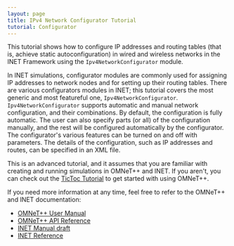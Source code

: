 ```yaml
---
layout: page
title: IPv4 Network Configurator Tutorial
tutorial: Configurator
---
```


This tutorial shows how to configure IP addresses and routing tables (that
is, achieve static autoconfiguration) in wired and wireless networks
in the INET Framework using the `Ipv4NetworkConfigurator` module.

In INET simulations, configurator modules are commonly used for assigning 
IP addresses to network nodes and for setting up their routing tables. 
There are various configurators modules in INET; this tutorial covers the 
most generic and most featureful one, `Ipv4NetworkConfigurator`. 
`Ipv4NetworkConfigurator` supports automatic and manual network configuration,
and their combinations. By default, the configuration is fully automatic.
The user can also specify parts (or all) of the configuration manually,
and the rest will be configured automatically by the configurator. 
The configurator's various features can be turned on and off with parameters.
The details of the configuration, such as IP addresses and routes, can be specified
in an XML file. 

<!--
The tutorial itself is organized into several steps, each one demonstrating
a different feature or use case for the network configurator.

Essentially, the configurator module simulates a real life network administrator. 
The configurator assigns IP addresses to interfaces, and sets up static routing in IPv4 networks.
It doesn't configure IP addresses and routes directly, but stores the configuration in its internal data structures.
Network nodes contain an instance of `Ipv4NodeConfigurator`, which configures the corresponding node's interface table and routing table based on information contained in the global `Ipv4NetworkConfigurator` module.
The purpose of this design is that when router reboots after a simulated failure or shutdown, 
this way it can pull its IPv4 configuration from the configurator module, and restore
its IPv4 addresses and routing table.
-->

This is an advanced tutorial, and it assumes that you are familiar with creating
and running simulations in OMNeT++ and INET. If you aren't, you can check out
the <a href="https://omnetpp.org/doc/omnetpp/tictoc-tutorial/"
target="_blank">TicToc Tutorial</a> to get started with using OMNeT++. 

If you need more information at any time, feel free to refer to the OMNeT++ and
INET documentation:

- <a href="https://omnetpp.org/doc/omnetpp/manual/usman.html" target="_blank">OMNeT++ User Manual</a>
- <a href="https://omnetpp.org/doc/omnetpp/api/index.html" target="_blank">OMNeT++ API Reference</a>
- <a href="https://omnetpp.org/doc/inet/api-current/inet-manual-draft.pdf" target="_blank">INET Manual draft</a>
- <a href="https://omnetpp.org/doc/inet/api-current/neddoc/index.html" target="_blank">INET Reference</a>
